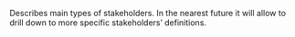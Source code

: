 Describes main types of stakeholders. In the nearest future it will allow to drill down to more specific stakeholders’ definitions.